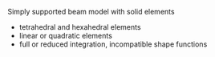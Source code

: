 Simply supported beam model with solid elements
+ tetrahedral and hexahedral elements
+ linear or quadratic elements
+ full or reduced integration, incompatible shape functions
